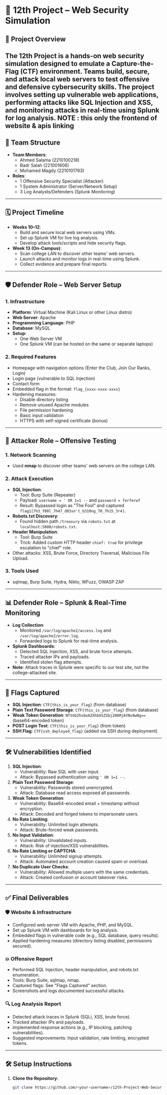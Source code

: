 # 🔐 12th Project – Web Security Simulation

## 📝 Project Overview
The **12th Project** is a hands-on web security simulation designed to emulate a Capture-the-Flag (CTF) environment. Teams build, secure, and attack local web servers to test offensive and defensive cybersecurity skills. The project involves setting up vulnerable web applications, performing attacks like SQL Injection and XSS, and monitoring attacks in real-time using Splunk for log analysis.
NOTE : this only the frontend of website & apis linking 
---

## 👥 Team Structure
- **Team Members**:
  - Ahmed Salama (2210100218)
  - Badr Salah (221001606)
  - Mohamed Magdy (2210101763)
- **Roles**:
  - 1 Offensive Security Specialist (Attacker)
  - 1 System Administrator (Server/Network Setup)
  - 3 Log Analysts/Defenders (Splunk Monitoring)

---

## 🗓 Project Timeline
- **Weeks 10–12**: 
  - Build and secure local web servers using VMs.
  - Set up Splunk VM for live log analysis.
  - Develop attack tools/scripts and hide security flags.
- **Week 13 (On-Campus)**:
  - Scan college LAN to discover other teams' web servers.
  - Launch attacks and monitor logs in real-time using Splunk.
  - Collect evidence and prepare final reports.

---

## 🛡 Defender Role – Web Server Setup
### 1. Infrastructure
- **Platform**: Virtual Machine (Kali Linux or other Linux distro)
- **Web Server**: Apache
- **Programming Language**: PHP
- **Database**: MySQL
- **Setup**:
  - One Web Server VM
  - One Splunk VM (can be hosted on the same or separate laptops)

### 2. Required Features
- Homepage with navigation options (Enter the Club, Join Our Ranks, Login)
- Login page (vulnerable to SQL Injection)
- Contact form
- Embedded flag in the format: `flag_{xxxx-xxxx-xxxx}`
- Hardening measures:
  - Disable directory listing
  - Remove unused Apache modules
  - File permission hardening
  - Basic input validation
  - HTTPS with self-signed certificate (bonus)

---

## 🧨 Attacker Role – Offensive Testing
### 1. Network Scanning
- Used **nmap** to discover other teams' web servers on the college LAN.

### 2. Attack Execution
- **SQL Injection**:
  - Tool: Burp Suite (Repeater)
  - Payload: `username = ' OR 1=1 --` and `password = ferferwf`
  - Result: Bypassed login as "The Fool" and captured `flag1[7h3_f00l_7h47_d03sn't_b310ng_70_7h15_3r4]`.
- **Robots.txt Discovery**:
  - Found hidden path `/treasury` via `robots.txt` at `localhost:5000/robots.txt`.
- **Header Manipulation**:
  - Tool: Burp Suite
  - Trick: Added custom HTTP header `chief: true` for privilege escalation to "chief" role.
- Other attacks: XSS, Brute Force, Directory Traversal, Malicious File Upload.

### 3. Tools Used
- sqlmap, Burp Suite, Hydra, Nikto, WFuzz, OWASP ZAP

---

## 📊 Defender Role – Splunk & Real-Time Monitoring
- **Log Collection**:
  - Monitored `/var/log/apache2/access.log` and `/var/log/apache2/error.log`.
  - Forwarded logs to Splunk for real-time analysis.
- **Splunk Dashboards**:
  - Detected SQL Injection, XSS, and brute force attempts.
  - Traced attacker IPs and payloads.
  - Identified stolen flag attempts.
- **Note**: Attack traces in Splunk were specific to our test site, not the college-attacked site.

---

## 🚩 Flags Captured
- **SQL Injection**: `CTF{this_is_your_flag}` (from database)
- **Plain Text Password Storage**: `CTF{this_is_your_flag}` (from database)
- **Weak Token Generation**: `NTVob2hvboAZXhbXSZSbj206MjAYNs0wNg==` (base64-encoded token)
- **POST Login Test**: `CTF{this_is_your_flag}` (from token)
- **SSH Flag**: `CTF{ssh_deployed_flag}` (added via SSH during deployment)

---

## 🛠 Vulnerabilities Identified
1. **SQL Injection**:
   - Vulnerability: Raw SQL with user input.
   - Attack: Bypassed authentication using `' OR 1=1 --`.
2. **Plain Text Password Storage**:
   - Vulnerability: Passwords stored unencrypted.
   - Attack: Database read access exposed all passwords.
3. **Weak Token Generation**:
   - Vulnerability: Base64-encoded email + timestamp without encryption.
   - Attack: Decoded and forged tokens to impersonate users.
4. **No Rate Limiting**:
   - Vulnerability: Unlimited login attempts.
   - Attack: Brute-forced weak passwords.
5. **No Input Validation**:
   - Vulnerability: Unvalidated inputs.
   - Attack: Risk of injection/XSS vulnerabilities.
6. **No Rate Limiting or CAPTCHA**:
   - Vulnerability: Unlimited signup attempts.
   - Attack: Automated account creation caused spam or overload.
7. **No Duplicate User Checks**:
   - Vulnerability: Allowed multiple users with the same credentials.
   - Attack: Created confusion or account takeover risks.

---

## ✅ Final Deliverables
### 🛡 Website & Infrastructure
- Configured web server VM with Apache, PHP, and MySQL.
- Set up Splunk VM with dashboards for log analysis.
- Embedded flags in vulnerable code (e.g., SQL database, query results).
- Applied hardening measures (directory listing disabled, permissions secured).

### 💥 Offensive Report
- Performed SQL Injection, header manipulation, and robots.txt enumeration.
- Tools: Burp Suite, sqlmap, nmap.
- Captured flags: See "Flags Captured" section.
- Screenshots and logs documented successful attacks.

### 🔍 Log Analysis Report
- Detected attack traces in Splunk (SQLi, XSS, brute force).
- Tracked attacker IPs and payloads.
- Implemented response actions (e.g., IP blocking, patching vulnerabilities).
- Suggested improvements: Input validation, rate limiting, encrypted tokens.

---

## 🛠 Setup Instructions
1. **Clone the Repository**:
   ```bash
   git clone https://github.com/<your-username>/12th-Project-Web-Security-Simulation.git
